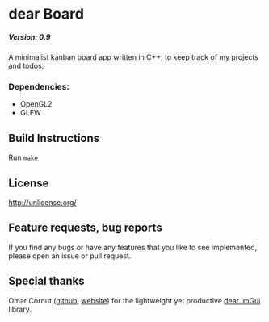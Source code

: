 # dear Board
##### Version: 0.9

A minimalist kanban board app written in C++, 
to keep track of my projects and todos.

### Dependencies: 
* OpenGL2
* GLFW


## Build Instructions
Run `make`

## License
http://unlicense.org/

## Feature requests, bug reports
If you find any bugs or have any features that you like to see implemented,
please open an issue or pull request.

## Special thanks
Omar Cornut ([github](https://github.com/ocornut), [website](http://www.miracleworld.net/))
for the lightweight yet productive [dear ImGui](https://github.com/ocornut/imgui/) library.


